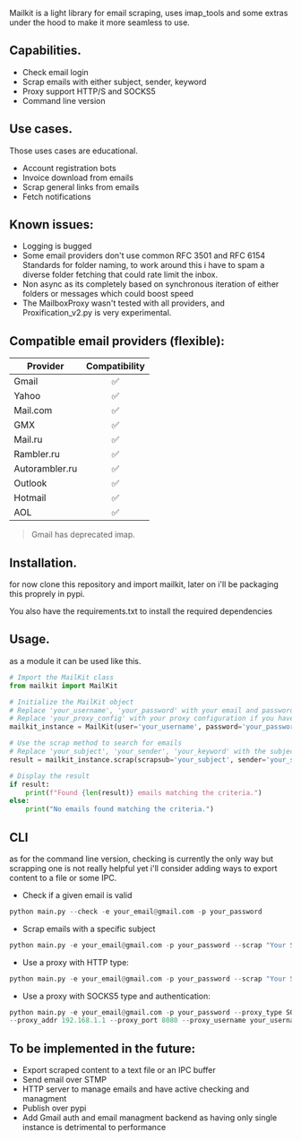 Mailkit is a light library for email scraping, uses imap_tools and some extras under the hood to make it more
seamless to use.





## Capabilities.

* Check email login 
* Scrap emails with either subject, sender, keyword
* Proxy support HTTP/S and SOCKS5
* Command line version


## Use cases.
Those uses cases are educational.

* Account registration bots
* Invoice download from emails
* Scrap general links from emails
* Fetch notifications

## Known issues:

* Logging is bugged
* Some email providers don't use common  RFC 3501 and RFC 6154 Standards for folder naming,
to work around this i have to spam a diverse folder fetching that could rate limit the inbox.
* Non async as its completely based on synchronous iteration of either folders or messages which could boost speed
* The MailboxProxy wasn't tested with all providers, and Proxification_v2.py is very experimental.


## Compatible email providers (flexible):


| Provider       | Compatibility |
| -------------- |:-------------:|
| Gmail          | ✅            |
| Yahoo          | ✅            |
| Mail.com       | ✅            |
| GMX            | ✅            |
| Mail.ru        | ✅            |
| Rambler.ru     | ✅            |
| Autorambler.ru | ✅            |
| Outlook        | ✅            |
| Hotmail        | ✅            |
| AOL            | ✅            |

> Gmail has deprecated imap.



## Installation.

for now clone this repository and import mailkit, later on i'll be packaging this proprely in pypi.

You also have the requirements.txt to install the required dependencies 




## Usage.


as a module it can be used like this.

```python
# Import the MailKit class
from mailkit import MailKit

# Initialize the MailKit object
# Replace 'your_username', 'your_password' with your email and password
# Replace 'your_proxy_config' with your proxy configuration if you have one, otherwise set it to None
mailkit_instance = MailKit(user='your_username', password='your_password', proxy='your_proxy_config')

# Use the scrap method to search for emails
# Replace 'your_subject', 'your_sender', 'your_keyword' with the subject, sender, and keyword you want to search for
result = mailkit_instance.scrap(scrapsub='your_subject', sender='your_sender', keyword='your_keyword')

# Display the result
if result:
    print(f"Found {len(result)} emails matching the criteria.")
else:
    print("No emails found matching the criteria.")
```

## CLI
as for the command line version, checking is currently the only way but scrapping one is not really helpful yet i'll consider adding ways to export content to a file or some IPC.


* Check if a given email is valid

```python
python main.py --check -e your_email@gmail.com -p your_password
```

* Scrap emails with a specific subject

```python
python main.py -e your_email@gmail.com -p your_password --scrap "Your Subject Here"
```

* Use a proxy with HTTP type:

```python
python main.py -e your_email@gmail.com -p your_password --scrap "Your Subject Here"
```

* Use a proxy with SOCKS5 type and authentication:

```python
python main.py -e your_email@gmail.com -p your_password --proxy_type SOCKS5
--proxy_addr 192.168.1.1 --proxy_port 8080 --proxy_username your_username --proxy_password your_password

```



## To be implemented in the future:

* Export scraped content to a text file or an IPC buffer
* Send email over STMP
* HTTP server to manage emails and have active checking and managment
* Publish over pypi
* Add Gmail auth and email managment backend as having only single instance is detrimental to performance

